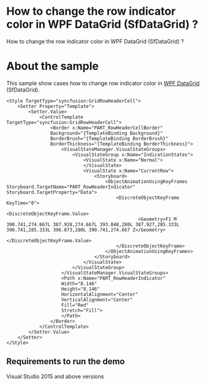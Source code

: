 # How to change the row indicator color in WPF DataGrid (SfDataGrid) ?

How to change the row indicator color in WPF DataGrid (SfDataGrid) ?

# About the sample

This sample show cases how to change row indicator color in [WPF DataGrid](https://www.syncfusion.com/wpf-ui-controls/datagrid) (SfDataGrid).

```Xaml
<Style TargetType="syncfusion:GridRowHeaderCell">
    <Setter Property="Template">
        <Setter.Value>
            <ControlTemplate TargetType="syncfusion:GridRowHeaderCell">
                <Border x:Name="PART_RowHeaderCellBorder"
                Background="{TemplateBinding Background}"
                BorderBrush="{TemplateBinding BorderBrush}"
                BorderThickness="{TemplateBinding BorderThickness}">
                    <VisualStateManager.VisualStateGroups>
                        <VisualStateGroup x:Name="IndicationStates">
                            <VisualState x:Name="Normal">
                            </VisualState>
                            <VisualState x:Name="CurrentRow">
                                <Storyboard>
                                    <ObjectAnimationUsingKeyFrames Storyboard.TargetName="PART_RowHeaderIndicator" Storyboard.TargetProperty="Data">
                                        <DiscreteObjectKeyFrame KeyTime="0">
                                            <DiscreteObjectKeyFrame.Value>
                                                <Geometry>F1 M 390.741,274.667L 387.928,274.667L 393.048,280L 387.927,285.333L 390.741,285.333L 396.073,280L 390.741,274.667 Z</Geometry>
                                            </DiscreteObjectKeyFrame.Value>
                                        </DiscreteObjectKeyFrame>
                                    </ObjectAnimationUsingKeyFrames>
                                </Storyboard>
                            </VisualState>
                        </VisualStateGroup>
                    </VisualStateManager.VisualStateGroups>
                    <Path x:Name="PART_RowHeaderIndicator"
                    Width="8.146"
                    Height="8.146"
                    HorizontalAlignment="Center"
                    VerticalAlignment="Center"
                    Fill="Red"
                    Stretch="Fill">
                    </Path>
                </Border>
            </ControlTemplate>
        </Setter.Value>
    </Setter>
</Style>
```
## Requirements to run the demo
 Visual Studio 2015 and above versions
